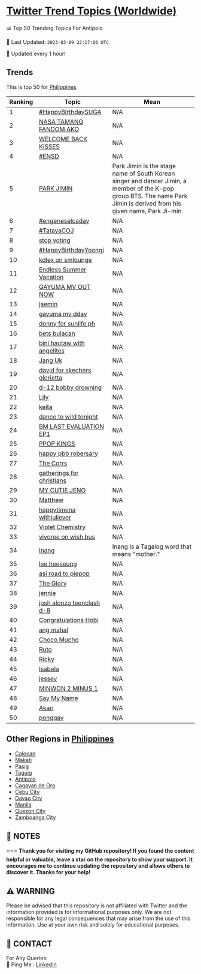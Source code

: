 [Twitter Trend Topics (Worldwide)](https://github.com/ErcinDedeoglu/Twitter-Trend-Topics)
==========


📊 Top 50 Trending Topics For Antipolo

📆 Last Updated: `2023-03-09 22:17:06 UTC`

🔧 Updated every 1 hour!


## Trends

This is top 50 for [Philippines](</Philippines>)

| Ranking | Topic | Mean |
| ------- | ------------ | ------------ |
| 1 | [#HappyBirthdaySUGA](http://twitter.com/search?q=%23HappyBirthdaySUGA) | N/A |
| 2 | [NASA TAMANG FANDOM AKO](http://twitter.com/search?q=NASA+TAMANG+FANDOM+AKO) | N/A |
| 3 | [WELCOME BACK KISSES](http://twitter.com/search?q=WELCOME+BACK+KISSES) | N/A |
| 4 | [#ENSD](http://twitter.com/search?q=%23ENSD) | N/A |
| 5 | [PARK JIMIN](http://twitter.com/search?q=PARK+JIMIN) | Park Jimin is the stage name of South Korean singer and dancer Jimin, a member of the K-pop group BTS. The name Park Jimin is derived from his given name, Park Ji-min. |
| 6 | [#engeneselcaday](http://twitter.com/search?q=%23engeneselcaday) | N/A |
| 7 | [#TatayaCOJ](http://twitter.com/search?q=%23TatayaCOJ) | N/A |
| 8 | [stop voting](http://twitter.com/search?q=stop+voting) | N/A |
| 9 | [#HappyBirthdayYoongi](http://twitter.com/search?q=%23HappyBirthdayYoongi) | N/A |
| 10 | [kdlex on smlounge](http://twitter.com/search?q=kdlex+on+smlounge) | N/A |
| 11 | [Endless Summer Vacation](http://twitter.com/search?q=Endless+Summer+Vacation) | N/A |
| 12 | [GAYUMA MV OUT NOW](http://twitter.com/search?q=GAYUMA+MV+OUT+NOW) | N/A |
| 13 | [jaemin](http://twitter.com/search?q=jaemin) | N/A |
| 14 | [gayuma mv dday](http://twitter.com/search?q=gayuma+mv+dday) | N/A |
| 15 | [donny for sunlife ph](http://twitter.com/search?q=donny+for+sunlife+ph) | N/A |
| 16 | [bets bulacan](http://twitter.com/search?q=bets+bulacan) | N/A |
| 17 | [bini hautaw with angelites](http://twitter.com/search?q=bini+hautaw+with+angelites) | N/A |
| 18 | [Jang Uk](http://twitter.com/search?q=Jang+Uk) | N/A |
| 19 | [david for skechers glorietta](http://twitter.com/search?q=david+for+skechers+glorietta) | N/A |
| 20 | [d-12 bobby drowning](http://twitter.com/search?q=d-12+bobby+drowning) | N/A |
| 21 | [Lily](http://twitter.com/search?q=Lily) | N/A |
| 22 | [keita](http://twitter.com/search?q=keita) | N/A |
| 23 | [dance to wild tonight](http://twitter.com/search?q=dance+to+wild+tonight) | N/A |
| 24 | [BM LAST EVALUATION EP1](http://twitter.com/search?q=BM+LAST+EVALUATION+EP1) | N/A |
| 25 | [PPOP KINGS](http://twitter.com/search?q=PPOP+KINGS) | N/A |
| 26 | [happy pbb robersary](http://twitter.com/search?q=happy+pbb+robersary) | N/A |
| 27 | [The Corrs](http://twitter.com/search?q=The+Corrs) | N/A |
| 28 | [gatherings for christians](http://twitter.com/search?q=gatherings+for+christians) | N/A |
| 29 | [MY CUTIE JENO](http://twitter.com/search?q=MY+CUTIE+JENO) | N/A |
| 30 | [Matthew](http://twitter.com/search?q=Matthew) | N/A |
| 31 | [happytimena withjuliever](http://twitter.com/search?q=happytimena+withjuliever) | N/A |
| 32 | [Violet Chemistry](http://twitter.com/search?q=Violet+Chemistry) | N/A |
| 33 | [vivoree on wish bus](http://twitter.com/search?q=vivoree+on+wish+bus) | N/A |
| 34 | [Inang](http://twitter.com/search?q=Inang) | Inang is a Tagalog word that means "mother." |
| 35 | [lee heeseung](http://twitter.com/search?q=lee+heeseung) | N/A |
| 36 | [asi road to piepop](http://twitter.com/search?q=asi+road+to+piepop) | N/A |
| 37 | [The Glory](http://twitter.com/search?q=The+Glory) | N/A |
| 38 | [jennie](http://twitter.com/search?q=jennie) | N/A |
| 39 | [josh alonzo teenclash d-8](http://twitter.com/search?q=josh+alonzo+teenclash+d-8) | N/A |
| 40 | [Congratulations Hobi](http://twitter.com/search?q=Congratulations+Hobi) | N/A |
| 41 | [ang mahal](http://twitter.com/search?q=ang+mahal) | N/A |
| 42 | [Choco Mucho](http://twitter.com/search?q=Choco+Mucho) | N/A |
| 43 | [Ruto](http://twitter.com/search?q=Ruto) | N/A |
| 44 | [Ricky](http://twitter.com/search?q=Ricky) | N/A |
| 45 | [Isabela](http://twitter.com/search?q=Isabela) | N/A |
| 46 | [jessey](http://twitter.com/search?q=jessey) | N/A |
| 47 | [MINWON 2 MINUS 1](http://twitter.com/search?q=MINWON+2+MINUS+1) | N/A |
| 48 | [Say My Name](http://twitter.com/search?q=Say+My+Name) | N/A |
| 49 | [Akari](http://twitter.com/search?q=Akari) | N/A |
| 50 | [ponggay](http://twitter.com/search?q=ponggay) | N/A |



## Other Regions in [Philippines](</Philippines>)

* [Calocan](</Philippines/Calocan.md>)
* [Makati](</Philippines/Makati.md>)
* [Pasig](</Philippines/Pasig.md>)
* [Taguig](</Philippines/Taguig.md>)
* [Antipolo](</Philippines/Antipolo.md>)
* [Cagayan de Oro](</Philippines/Cagayan de Oro.md>)
* [Cebu City](</Philippines/Cebu City.md>)
* [Davao City](</Philippines/Davao City.md>)
* [Manila](</Philippines/Manila.md>)
* [Quezon City](</Philippines/Quezon City.md>)
* [Zamboanga City](</Philippines/Zamboanga City.md>)



## 📝 NOTES

⭐⭐⭐ **Thank you for visiting my GitHub repository! If you found the content helpful or valuable, leave a star on the repository to show your support. It encourages me to continue updating the repository and allows others to discover it. Thanks for your help!**


## ⚠️ WARNING

Please be advised that this repository is not affiliated with Twitter and the information provided is for informational purposes only. We are not responsible for any legal consequences that may arise from the use of this information. Use at your own risk and solely for educational purposes.


## 📨 CONTACT

 For Any Queries:  
            🏓 Ping Me : [LinkedIn](https://www.linkedin.com/in/ercindedeoglu/)
